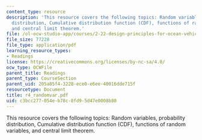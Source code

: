 ```yaml
---
content_type: resource
description: 'This resource covers the following topics: Random variables, probability
  distribution, Cumulative distribution function (CDF), functions of random variables,
  and central limit theorem.'
file: /ol-ocw-studio-app/courses/2-22-design-principles-for-ocean-vehicles-13-42-spring-2005/c3bcc277054eb78c8fd95d47e0008b80_r4_randomvar.pdf
file_size: 77228
file_type: application/pdf
learning_resource_types:
- Readings
license: https://creativecommons.org/licenses/by-nc-sa/4.0/
ocw_type: OCWFile
parent_title: Readings
parent_type: CourseSection
parent_uid: 205a85f4-3228-ece0-e6ee-40016dde715f
resourcetype: Document
title: r4_randomvar.pdf
uid: c3bcc277-054e-b78c-8fd9-5d47e0008b80
---
```

This resource covers the following topics: Random variables, probability distribution, Cumulative distribution function (CDF), functions of random variables, and central limit theorem.
